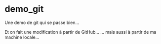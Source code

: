 # demo_git
Une demo de git qui se passe bien...

Et on fait une modification à partir de GitHub...
... mais aussi à partir de ma machine locale...
